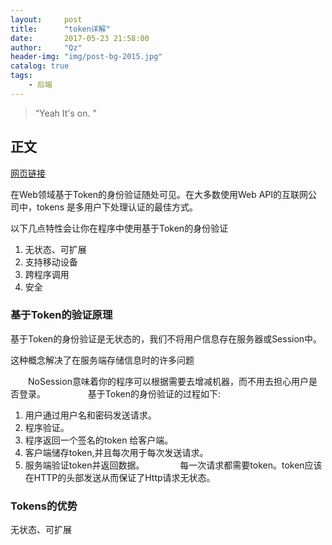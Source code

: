 ```yaml
---
layout:     post
title:      "token详解"
date:       2017-05-23 21:58:00
author:     "Qz"
header-img: "img/post-bg-2015.jpg"
catalog: true
tags:
    - 后端
---
```


> “Yeah It's on. ”


## 正文
[网页链接](https://blog.csdn.net/xunfeng13/article/details/52371562/)


 在Web领域基于Token的身份验证随处可见。在大多数使用Web API的互联网公司中，tokens 是多用户下处理认证的最佳方式。

以下几点特性会让你在程序中使用基于Token的身份验证
1. 无状态、可扩展
2. 支持移动设备
3. 跨程序调用
4. 安全


### 基于Token的验证原理
 基于Token的身份验证是无状态的，我们不将用户信息存在服务器或Session中。

这种概念解决了在服务端存储信息时的许多问题

　　NoSession意味着你的程序可以根据需要去增减机器，而不用去担心用户是否登录。
　　
　　
基于Token的身份验证的过程如下:　　
1. 用户通过用户名和密码发送请求。
2. 程序验证。
3. 程序返回一个签名的token 给客户端。
4. 客户端储存token,并且每次用于每次发送请求。
5. 服务端验证token并返回数据。　　
　　
每一次请求都需要token。token应该在HTTP的头部发送从而保证了Http请求无状态。　　
　　
　　
### Tokens的优势　　
无状态、可扩展　　
　　
　　
　　
　　
　　
　　
　　
　　
　　
　　